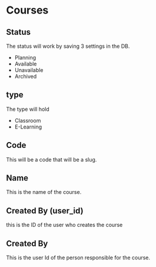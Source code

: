 # Courses

## Status

The status will work by saving 3 settings in the DB.

- Planning
- Available
- Unavailable
- Archived

## type

The type will hold

- Classroom
- E-Learning

## Code

This will be a code that will be a slug.

## Name

This is the name of the course.

## Created By (user_id)

this is the ID of the user who creates the course

## Created By

This is the user Id of the person responsible for the course.
